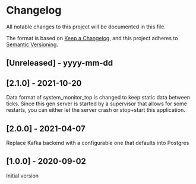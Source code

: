# Changelog

All notable changes to this project will be documented in this file.

The format is based on [Keep a Changelog](https://keepachangelog.com/en/1.0.0/),
and this project adheres to [Semantic Versioning](https://semver.org/spec/v2.0.0.html).

## [Unreleased] - yyyy-mm-dd

## [2.1.0] - 2021-10-20

Data format of system\_monitor\_top is changed to keep static data between
ticks. Since this gen server is started by a supervisor that allows for some
restarts, you can either let the server crash or stop+start this application.

## [2.0.0] - 2021-04-07

Replace Kafka backend with a configurable one that defaults into Postgres

## [1.0.0] - 2020-09-02

Initial version
